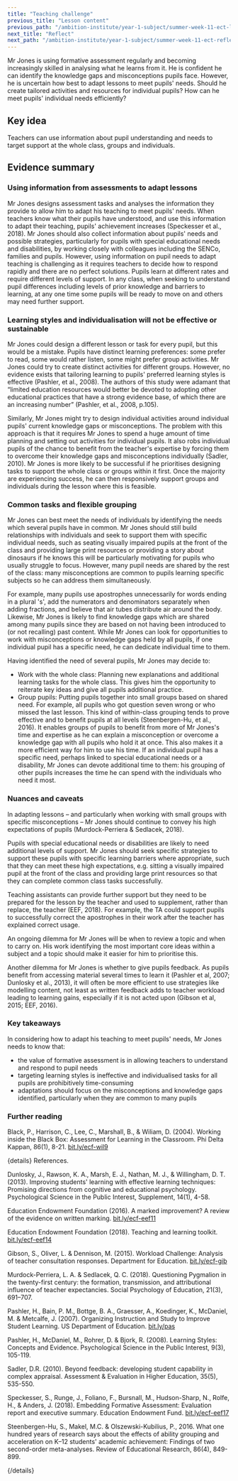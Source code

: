```yaml
---
title: "Teaching challenge"
previous_title: "Lesson content"
previous_path: "/ambition-institute/year-1-subject/summer-week-11-ect-lesson-content"
next_title: "Reflect"
next_path: "/ambition-institute/year-1-subject/summer-week-11-ect-reflect"
---
```


Mr Jones is using formative assessment regularly and becoming increasingly skilled in analysing what he learns from it. He is confident he can identify the knowledge gaps and misconceptions pupils face. However, he is uncertain how best to adapt lessons to meet pupils' needs. Should he create tailored activities and resources for individual pupils? How can he meet pupils' individual needs efficiently?

## Key idea

Teachers can use information about pupil understanding and needs to target support at the whole class, groups and individuals.

## Evidence summary

### Using information from assessments to adapt lessons

Mr Jones designs assessment tasks and analyses the information they provide to allow him to adapt his teaching to meet pupils' needs. When teachers know what their pupils have understood, and use this information to adapt their teaching, pupils' achievement increases (Speckesser et al., 2018). Mr Jones should also collect information about pupils' needs and possible strategies, particularly for pupils with special educational needs and disabilities, by working closely with colleagues including the SENCo, families and pupils. However, using information on pupil needs to adapt teaching is challenging as it requires teachers to decide how to respond rapidly and there are no perfect solutions. Pupils learn at different rates and require different levels of support. In any class, when seeking to understand pupil differences including levels of prior knowledge and barriers to learning, at any one time some pupils will be ready to move on and others may need further support.

### Learning styles and individualisation will not be effective or sustainable

Mr Jones could design a different lesson or task for every pupil, but this would be a mistake. Pupils have distinct learning preferences: some prefer to read, some would rather listen, some might prefer group activities. Mr Jones could try to create distinct activities for different groups. However, no evidence exists that tailoring learning to pupils' preferred learning styles is effective (Pashler, et al., 2008). The authors of this study were adamant that “limited education resources would better be devoted to adopting other educational practices that have a strong evidence base, of which there are an increasing number” (Pashler, et al., 2008, p.105).

Similarly, Mr Jones might try to design individual activities around individual pupils' current knowledge gaps or misconceptions. The problem with this approach is that it requires Mr Jones to spend a huge amount of time planning and setting out activities for individual pupils. It also robs individual pupils of the chance to benefit from the teacher's expertise by forcing them to overcome their knowledge gaps and misconceptions individually (Sadler, 2010). Mr Jones is more likely to be successful if he prioritises designing tasks to support the whole class or groups within it first. Once the majority are experiencing success, he can then responsively support groups and individuals during the lesson where this is feasible.

### Common tasks and flexible grouping

Mr Jones can best meet the needs of individuals by identifying the needs which several pupils have in common. Mr Jones should still build relationships with individuals and seek to support them with specific individual needs, such as seating visually impaired pupils at the front of the class and providing large print resources or providing a story about dinosaurs if he knows this will be particularly motivating for pupils who usually struggle to focus. However, many pupil needs are shared by the rest of the class: many misconceptions are common to pupils learning specific subjects so he can address them simultaneously.

For example, many pupils use apostrophes unnecessarily for words ending in a plural 's', add the numerators and denominators separately when adding fractions, and believe that air tubes distribute air around the body. Likewise, Mr Jones is likely to find knowledge gaps which are shared among many pupils since they are based on not having been introduced to (or not recalling) past content. While Mr Jones can look for opportunities to work with misconceptions or knowledge gaps held by all pupils, if one individual pupil has a specific need, he can dedicate individual time to them.

Having identified the need of several pupils, Mr Jones may decide to:

- Work with the whole class: Planning new explanations and additional learning tasks for the whole class. This gives him the opportunity to reiterate key ideas and give all pupils additional practice.
- Group pupils: Putting pupils together into small groups based on shared need. For example, all pupils who got question seven wrong or who missed the last lesson. This kind of within-class grouping tends to prove effective and to benefit pupils at all levels (Steenbergen-Hu, et al., 2016). It enables groups of pupils to benefit from more of Mr Jones's time and expertise as he can explain a misconception or overcome a knowledge gap with all pupils who hold it at once. This also makes it a more efficient way for him to use his time. If an individual pupil has a specific need, perhaps linked to special educational needs or a disability, Mr Jones can devote additional time to them: his grouping of other pupils increases the time he can spend with the individuals who need it most.

### Nuances and caveats

In adapting lessons – and particularly when working with small groups with specific misconceptions – Mr Jones should continue to convey his high expectations of pupils (Murdock-Perriera & Sedlacek, 2018).

Pupils with special educational needs or disabilities are likely to need additional levels of support. Mr Jones should seek specific strategies to support these pupils with specific learning barriers where appropriate, such that they can meet these high expectations, e.g. sitting a visually impaired pupil at the front of the class and providing large print resources so that they can complete common class tasks successfully.

Teaching assistants can provide further support but they need to be prepared for the lesson by the teacher and used to supplement, rather than replace, the teacher (EEF, 2018). For example, the TA could support pupils to successfully correct the apostrophes in their work after the teacher has explained correct usage.

An ongoing dilemma for Mr Jones will be when to review a topic and when to carry on. His work identifying the most important core ideas within a subject and a topic should make it easier for him to prioritise this.

Another dilemma for Mr Jones is whether to give pupils feedback. As pupils benefit from accessing material several times to learn it (Pashler et al, 2007; Dunlosky et al., 2013), it will often be more efficient to use strategies like modelling content, not least as written feedback adds to teacher workload leading to learning gains, especially if it is not acted upon (Gibson et al, 2015; EEF, 2016).

### Key takeaways

In considering how to adapt his teaching to meet pupils' needs, Mr Jones needs to
know that:

- the value of formative assessment is in allowing teachers to understand and respond to pupil needs
- targeting learning styles is ineffective and individualised tasks for all pupils are prohibitively time-consuming
- adaptations should focus on the misconceptions and knowledge gaps identified, particularly when they are common to many pupils

### Further reading

Black, P., Harrison, C., Lee, C., Marshall, B., & Wiliam, D. (2004). Working inside the Black Box: Assessment for Learning in the Classroom. Phi Delta Kappan, 86(1), 8-21. [bit.ly/ecf-wil9](http://bit.ly/ecf-wil9)

{details}
References.

Dunlosky, J., Rawson, K. A., Marsh, E. J., Nathan, M. J., &amp; Willingham, D. T. (2013). Improving students' learning with effective learning techniques: Promising directions from cognitive and educational psychology. Psychological Science in the Public Interest, Supplement, 14(1), 4-58.

Education Endowment Foundation (2016). A marked improvement? A review of the evidence on written marking. <a href="http://bit.ly/ecf-eef11." target="_blank" rel="noopener">bit.ly/ecf-eef11</a>

Education Endowment Foundation (2018). Teaching and learning toolkit. <a href="http://bit.ly/ecf-eef14" target="_blank" rel="noopener">bit.ly/ecf-eef14</a>

Gibson, S., Oliver, L. &amp; Dennison, M. (2015). Workload Challenge: Analysis of teacher consultation responses. Department for Education. <a href="http://bit.ly/ecf-gib." target="_blank" rel="noopener">bit.ly/ecf-gib</a>

Murdock-Perriera, L. A. &amp; Sedlacek, Q. C. (2018). Questioning Pygmalion in the twenty-first century: the formation, transmission, and attributional influence of teacher expectancies. Social Psychology of Education, 21(3), 691–707.

Pashler, H., Bain, P. M., Bottge, B. A., Graesser, A., Koedinger, K., McDaniel, M. &amp; Metcalfe, J. (2007). Organizing Instruction and Study to Improve Student Learning. US Department of Education. <a href="http://bit.ly/pas" target="_blank" rel="noopener">bit.ly/pas</a>

Pashler, H., McDaniel, M., Rohrer, D. &amp; Bjork, R. (2008). Learning Styles: Concepts and Evidence. Psychological Science in the Public Interest, 9(3), 105-119.

Sadler, D.R. (2010). Beyond feedback: developing student capability in complex appraisal. Assessment &amp; Evaluation in Higher Education, 35(5), 535-550.

Speckesser, S., Runge, J., Foliano, F., Bursnall, M., Hudson-Sharp, N., Rolfe, H., &amp; Anders, J. (2018). Embedding Formative Assessment: Evaluation report and executive summary. Education Endowment Fund. <a href="http://bit.ly/ecf-eef17" target="_blank" rel="noopener">bit.ly/ecf-eef17</a>

Steenbergen-Hu, S., Makel, M.C. &amp; Olszewski-Kubilius, P., 2016. What one hundred years of research says about the effects of ability grouping and acceleration on K–12 students' academic achievement: Findings of two second-order meta-analyses. Review of Educational Research, 86(4), 849-899.

{/details}

